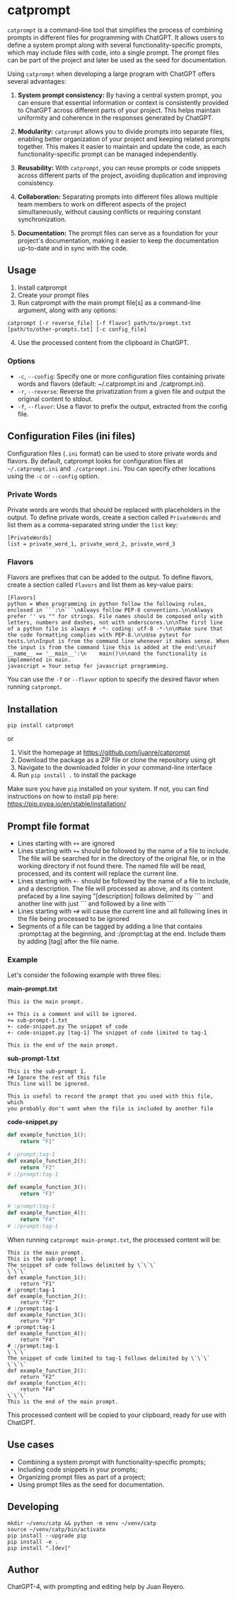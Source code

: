 # catprompt

`catprompt` is a command-line tool that simplifies the process of combining prompts in different files for programming with ChatGPT. It allows users to define a system prompt along with several functionality-specific prompts, which may include files with code, into a single prompt. The prompt files can be part of the project and later be used as the seed for documentation.

Using `catprompt` when developing a large program with ChatGPT offers several advantages:

1. **System prompt consistency:** By having a central system prompt, you can ensure that essential information or context is consistently provided to ChatGPT across different parts of your project. This helps maintain uniformity and coherence in the responses generated by ChatGPT.

2. **Modularity:** `catprompt` allows you to divide prompts into separate files, enabling better organization of your project and keeping related prompts together. This makes it easier to maintain and update the code, as each functionality-specific prompt can be managed independently.

3. **Reusability:** With `catprompt`, you can reuse prompts or code snippets across different parts of the project, avoiding duplication and improving consistency.

4. **Collaboration:** Separating prompts into different files allows multiple team members to work on different aspects of the project simultaneously, without causing conflicts or requiring constant synchronization.

5. **Documentation:** The prompt files can serve as a foundation for your project's documentation, making it easier to keep the documentation up-to-date and in sync with the code.

## Usage

1. Install catprompt
2. Create your prompt files
3. Run catprompt with the main prompt file[s] as a command-line argument, along with any options:

`catprompt [-r reverse_file] [-f flavor] path/to/prompt.txt [path/to/other-prompts.txt] [-c config_file]`

4. Use the processed content from the clipboard in ChatGPT.

### Options

- `-c`, `--config`: Specify one or more configuration files containing private words and flavors (default: ~/.catprompt.ini and ./catprompt.ini).
- `-r`, `--reverse`: Reverse the privatization from a given file and output the original content to stdout.
- `-f`, `--flavor`: Use a flavor to prefix the output, extracted from the config file.

## Configuration Files (ini files)

Configuration files (`.ini` format) can be used to store private words and flavors. By default, catprompt looks for configuration files at `~/.catprompt.ini` and `./catprompt.ini`. You can specify other locations using the `-c` or `--config` option.

### Private Words

Private words are words that should be replaced with placeholders in the output. To define private words, create a section called `PrivateWords` and list them as a comma-separated string under the `list` key:

```
[PrivateWords]
list = private_word_1, private_word_2, private_word_3
```


### Flavors

Flavors are prefixes that can be added to the output. To define flavors, create a section called `Flavors` and list them as key-value pairs:

```
[Flavors]
python = When programming in python follow the following rules, enclosed in ```:\n```\nAlways follow PEP-8 conventions.\n\nAlways prefer '' vs "" for strings. File names should be composed only with letters, numbers and dashes, not with underscores.\n\nThe first line of a python file is always # -*- coding: utf-8 -*-\n\nMake sure that the code formatting complies with PEP-8.\n\nUse pytest for tests.\n\nInput is from the command line whenever it makes sense. When the input is from the command line this is added at the end:\n\nif __name__ == '__main__':\n    main()\n\nand the functionality is implemented in main.
javascript = Your setup for javascript programming.
```

You can use the `-f` or `--flavor` option to specify the desired flavor when running `catprompt`.

## Installation

`pip install catprompt`

or

1. Visit the homepage at https://github.com/juanre/catprompt
2. Download the package as a ZIP file or clone the repository using git
3. Navigate to the downloaded folder in your command-line interface
4. Run `pip install .` to install the package

Make sure you have `pip` installed on your system. If not, you can find instructions on how to install pip here: https://pip.pypa.io/en/stable/installation/

## Prompt file format

- Lines starting with `++` are ignored
- Lines starting with `+=` should be followed by the name of a file to include. The file will be searched for in the directory of the original file, or in the working directory if not found there. The named file will be read, processed, and its content will replace the current line.
- Lines starting with `+-` should be followed by the name of a file to include, and a description. The file will processed as above, and its content prefaced by a line saying "[description] follows delimited by \`\`\` and another line with just \`\`\` and followed by a line with \`\`\`
- Lines starting with `+#` will cause the current line and all following lines in the file being processed to be ignored
- Segments of a file can be tagged by adding a line that contains :prompt:tag at the beginning, and :/prompt:tag at the end. Include them by adding [tag] after the file name.

### Example

Let's consider the following example with three files:

**main-prompt.txt**

```
This is the main prompt.

++ This is a comment and will be ignored.
+= sub-prompt-1.txt
+- code-snippet.py The snippet of code
+- code-snippet.py [tag-1] The snippet of code limited to tag-1

This is the end of the main prompt.
```

**sub-prompt-1.txt**

```
This is the sub-prompt 1.
+# Ignore the rest of this file
This line will be ignored.

This is useful to record the prompt that you used with this file,  which
you probably don't want when the file is included by another file
```

**code-snippet.py**

```python
def example_function_1():
    return "F1"

# :prompt:tag-1
def example_function_2():
    return "F2"
# :/prompt:tag-1

def example_function_3():
    return "F3"

# :prompt:tag-1
def example_function_4():
    return "F4"
# :/prompt:tag-1
```

When running `catprompt main-prompt.txt`, the processed content will be:

```
This is the main prompt.
This is the sub-prompt 1.
The snippet of code follows delimited by \`\`\`
\`\`\`
def example_function_1():
    return "F1"
# :prompt:tag-1
def example_function_2():
    return "F2"
# :/prompt:tag-1
def example_function_3():
    return "F3"
# :prompt:tag-1
def example_function_4():
    return "F4"
# :/prompt:tag-1
\`\`\`
The snippet of code limited to tag-1 follows delimited by \`\`\`
\`\`\`
def example_function_2():
    return "F2"
def example_function_4():
    return "F4"
\`\`\`
This is the end of the main prompt.
```

This processed content will be copied to your clipboard, ready for use with ChatGPT.

## Use cases

- Combining a system prompt with functionality-specific prompts;
- Including code snippets in your prompts;
- Organizing prompt files as part of a project;
- Using prompt files as the seed for documentation.

## Developing

```
mkdir ~/venv/catp && python -m venv ~/venv/catp
source ~/venv/catp/bin/activate
pip install --upgrade pip
pip install -e .
pip install ".[dev]"
```

## Author

ChatGPT-4, with prompting and editing help by Juan Reyero.
